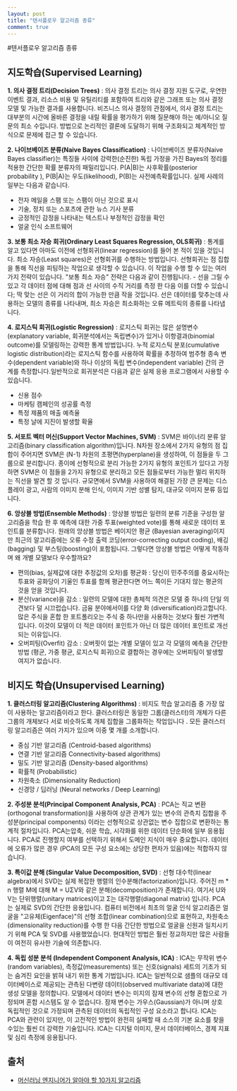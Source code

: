 ```yaml
---
layout: post
title: "텐서플로우 알고리즘 종류"
comment: true
---
```


#텐서플로우 알고리즘 종류

## 지도학습(Supervised Learning)

**1. 의사 결정 트리(Decision Trees)** : 의사 결정 트리는 의사 결정 지원 도구로, 우연한 이벤트 결과, 리소스 비용 및 유틸리티를 포함하여 트리와 같은 그래프 또는 의사 결정 모델 및 가능한 결과를 사용합니다. 비즈니스 의사 결정의 관점에서, 의사 결정 트리는 대부분의 시간에 올바른 결정을 내릴 확률을 평가하기 위해 질문해야 하는 예/아니오 질문의 최소 수입니다. 방법으로 논리적인 결론에 도달하기 위해 구조화되고 체계적인 방식으로 문제에 접근 할 수 있습니다.

**2. 나이브베이즈 분류(Naive Bayes Classification)** : 나이브베이즈 분류자(Naive Bayes classifier)는 특징들 사이에 강력한(순진한) 독립 가정을 가진 Bayes의 정리를 적용한 간단한 확률 분류자의 패밀리입니다. P(A|B)는 사후확률(posterior probability ), P(B|A)는 우도(likelihood), P(B)는 사전예측확률입니다. 실제 사례의 일부는 다음과 같습니다.
- 전자 메일을 스팸 또는 스팸이 아닌 것으로 표시
-  기술, 정치 또는 스포츠에 관한 뉴스 기사 분류
-  긍정적인 감정을 나타내는 텍스트나 부정적인 감정을 확인
-  얼굴 인식 소프트웨어

**3. 보통 최소 자승 회귀(Ordinary Least Squares Regression, OLS회귀)** : 통계를 알고 있다면 아마도 이전에 선형회귀(linear regression)를 들어 본 적이 있을 것입니다. 최소 자승(Least squares)은 선형회귀를 수행하는 방법입니다. 선형회귀는 점 집합을 통해 직선을 피팅하는 작업으로 생각할 수 있습니다. 이 작업을 수행 할 수 있는 여러 가지 전략이 있습니다. "보통 최소 자승" 전략은 다음과 같이 진행됩니다. - 선을 그릴 수 있고 각 데이터 점에 대해 점과 선 사이의 수직 거리를 측정 한 다음 이를 더할 수 있습니다; 딱 맞는 선은 이 거리의 합이 가능한 만큼 작을 것입니다. 선은 데이터를 맞추는데 사용하는 모델의 종류를 나타내며, 최소 자승은 최소화하는 오류 메트릭의 종류를 나타냅니다.

**4. 로지스틱 회귀(Logistic Regression)** : 로지스틱 회귀는 많은 설명변수(explanatory variable, 회귀분석에서는 독립변수)가 있거나 이항결과(binomial outcome)를 모델링하는 강력한 통계 방법입니다. 누적 로지스틱 분포(cumulative logistic distribution)라는 로지스틱 함수를 사용하여 확률을 추정하여 범주형 종속 변수(dependent variable)와 하나 이상의 독립 변수(independent variable) 간의 관계를 측정합니다.일반적으로 회귀분석은 다음과 같은 실제 응용 프로그램에서 사용할 수 있습니다.
* 신용 점수
* 마케팅 캠페인의 성공률 측정
* 특정 제품의 매출 예측율
* 특정 날에 지진이 발생할 확율

**5. 서포트 벡터 머신(Support Vector Machines, SVM)** : SVM은 바이너리 분류 알고리즘(binary classification algorithm)입니다. N차원 장소에서 2가지 유형의 점 집합이 주어지면 SVM은 (N-1) 차원의 초평면(hyperplane)을 생성하여, 이 점들을 두 그룹으로 분리합니다. 종이에 선형적으로 분리 가능한 2가지 유형의 포인트가 있다고 가정하면 SVM은 이 점들을 2가지 유형으로 분리하고 모든 점들로부터 가능한 멀리 위치하는 직선을 발견 할 것 입니다. 규모면에서 SVM을 사용하여 해결된 가장 큰 문제는 디스플레이 광고, 사람의 이미지 분해 인식, 이미지 기반 성별 탐지, 대규모 이미지 분류 등입니다.

**6. 앙상블 방법(Ensemble Methods)** : 앙상블 방법은 일련의 분류 기준을 구성한 알고리즘을 학습 한 후 예측에 대한 가중 투표(weighted vote)를 통해 새로운 데이터 포인트를 분류합니다. 원래의 앙상블 방법은 베이지안 평균 (Bayesian averaging)이지만 최근의 알고리즘에는 오류 수정 출력 코딩(error-correcting output coding), 배깅(bagging) 및 부스팅(boosting)이 포함됩니다. 그렇다면 앙상블 방법은 어떻게 작동하며 왜 개별 모델보다 우수할까요?
* 편의(bias, 실제값에 대한 추정값의 오차)를 평균화 : 당신이 민주주의를 중요시하는 투표와 공화당이 기울인 투표를 함께 평균한다면 어느 쪽이든 기대지 않는 평균의 것을 얻을 것입니다.
* 분산(variance)을 감소 : 일련의 모델에 대한 총체적 의견은 모델 중 하나의 단일 의견보다 덜 시끄럽습니다. 금융 분야에서이를 다양 화 (diversification)라고합니다. 많은 주식을 혼합 한 포트폴리오는 주식 중 하나만을 사용하는 것보다 훨씬 가변적입니다. 이것이 모델이 더 적은 데이터 포인트가 아닌 더 많은 데이터 포인트로 개선되는 이유입니다.
* 오버피팅(Overfit) 감소 : 오버핏이 없는 개별 모델이 있고 각 모델의 예측을 간단한 방법 (평균, 가중 평균, 로지스틱 회귀)으로 결합하는 경우에는 오버피팅이 발생할 여지가 없습니다.

## 비지도 학습(Unsupervised Learning)

**1. 클러스터링 알고리즘(Clustering Algorithms)** : 비지도 학습 알고리즘 중 가장 많이 사용하는 알고리즘이라고 한다. 클러스터링은 동일한 그룹(클러스터)의 개체가 다른 그룹의 개체보다 서로 비슷하도록 개체 집합을 그룹화하는 작업입니다 . 모든 클러스터링 알고리즘은 여러 가지가 있으며 이중 몇 개를 소개합니다.
* 중심 기반 알고리즘 (Centroid-based algorithms)
* 연결 기반 알고리즘 Connectivity-based algorithms)
* 밀도 기반 알고리즘 (Density-based algorithms)
* 확률적 (Probabilistic)
* 차원축소 (Dimensionality Reduction)
* 신경망 / 딥러닝 (Neural networks / Deep Learning)

**2. 주성분 분석(Principal Component Analysis, PCA)** : PCA는 직교 변환(orthogonal transformation)을 사용하여 상관 관계가 있는 변수의 관측치 집합을 주성분(principal components) 이라는 선형적으로 상관없는 변수 집합으로 변환하는 통계적 절차입니다. 
PCA는압축, 쉬운 학습, 시각화를 위한 데이터 단순화에 일부 응용됩니다. PCA로 진행할지 여부를 선택하기 위해서 도메인 지식이 매우 중요합니다. 데이터에 오류가 많은 경우 (PCA의 모든 구성 요소에는 상당한 편차가 있음)에는 적합하지 않습니다.

**3. 특이값 분해 (Singular Value Decomposition, SVD)** : 선형 대수학(linear algebra)에서 SVD는 실제 복잡한 행렬의 인수분해(factorization)입니다. 주어진 m * n 행렬 M에 대해 M = UΣV와 같은 분해(decomposition)가 존재합니다. 
여기서 U와 V는 단위행렬(unitary matrices)이고 Σ는 대각행렬(diagonal matrix) 입니다. PCA는 실제로 SVD의 간단한 응용입니다. 
컴퓨터 비전에서 최초의 얼굴 인식 알고리즘은 얼굴을 "고유체(Eigenface)"의 선형 조합(linear combination)으로 표현하고, 차원축소(dimensionality reduction)를 수행 한 다음 간단한 방법으로 얼굴을 신원과 일치시키기 위해 PCA 및 SVD를 사용했었습니다. 
현대적인 방법은 훨씬 정교하지만 많은 사람들이 여전히 유사한 기술에 의존합니다.

**4. 독립 성분 분석 (Independent Component Analysis, ICA)** : ICA는 무작위 변수(random variables), 측정값(measurements) 또는 신호(signals) 세트의 기초가 되는 숨겨진 요인을 밝혀 내기 위한 통계 기법입니다. 
ICA는 일반적으로 샘플의 대규모 데이터베이스로 제공되는 관측된 다변량 데이터(observed multivariate data)에 대한 생성 모델을 정의합니다. 모델에서 데이터 변수는 미지의 잠재 변수의 선형 혼합으로 가정되며 혼합 시스템도 알 수 없습니다. 잠재 변수는 가우스(Gaussian)가 아니며 상호 독립적인 것으로 가정되며 관측된 데이터의 독립적인 구성 요소라고 합니다.
ICA는 PCA와 관련이 있지만, 이 고전적인 방법이 완전히 실패할 때 소스의 기본 요소를 찾을 수있는 훨씬 더 강력한 기술입니다. ICA는 디지털 이미지, 문서 데이터베이스, 경제 지표 및 심리 측정에 응용됩니다.

## 출처

- [머신러닝 엔지니어가 알아야 할 10가지 알고리즘](https://www.nextobe.com/single-post/2017/04/28/%25EB%25A8%25B8%25EC%258B%25A0%25EB%259F%25AC%25EB%258B%259D-%25EC%2597%2594%25EC%25A7%2580%25EB%258B%2588%25EC%2596%25B4%25EA%25B0%2580-%25EC%2595%258C%25EC%2595%2584%25EC%2595%25BC-%25ED%2595%25A0-10%25EA%25B0%2580%25EC%25A7%2580-%25EC%2595%258C%25EA%25B3%25A0%25EB%25A6%25AC%25EC%25A6%2598)


